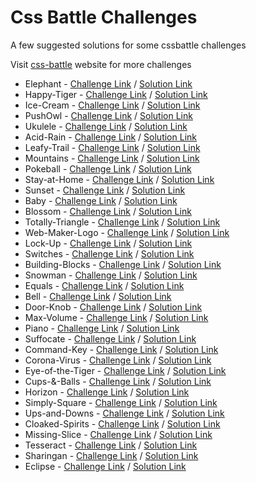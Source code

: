 # Css Battle Challenges

A few suggested solutions for some cssbattle challenges

Visit [css-battle](https://cssbattle.dev/) website for more challenges

* Elephant - [Challenge Link](https://cssbattle.dev/play/71) / [Solution Link](https://github.com/DrissBoumlik/cssbattle.dev/tree/master/Elephant)
* Happy-Tiger - [Challenge Link](https://cssbattle.dev/play/73) / [Solution Link](https://github.com/DrissBoumlik/cssbattle.dev/tree/master/Happy-Tiger)
* Ice-Cream - [Challenge Link](https://cssbattle.dev/play/35) / [Solution Link](https://github.com/DrissBoumlik/cssbattle.dev/tree/master/Ice-Cream)
* PushOwl - [Challenge Link](https://cssbattle.dev/play/69) / [Solution Link](https://github.com/DrissBoumlik/cssbattle.dev/tree/master/PushOwl)
* Ukulele - [Challenge Link](https://cssbattle.dev/play/78) / [Solution Link](https://github.com/DrissBoumlik/cssbattle.dev/tree/master/Ukulele)
* Acid-Rain - [Challenge Link](https://cssbattle.dev/play/5) / [Solution Link](https://github.com/DrissBoumlik/cssbattle.dev/tree/master/Acid-Rain)
* Leafy-Trail - [Challenge Link](https://cssbattle.dev/play/7) / [Solution Link](https://github.com/DrissBoumlik/cssbattle.dev/tree/master/Leafy-Trail)
* Mountains - [Challenge Link](https://cssbattle.dev/play/46) / [Solution Link](https://github.com/DrissBoumlik/cssbattle.dev/tree/master/Mountains)
* Pokeball - [Challenge Link](https://cssbattle.dev/play/95) / [Solution Link](https://github.com/DrissBoumlik/cssbattle.dev/tree/master/Pokeball)
* Stay-at-Home - [Challenge Link](https://cssbattle.dev/play/49) / [Solution Link](https://github.com/DrissBoumlik/cssbattle.dev/tree/master/Stay-at-Home)
* Sunset - [Challenge Link](https://cssbattle.dev/play/62) / [Solution Link](https://github.com/DrissBoumlik/cssbattle.dev/tree/master/Sunset)
* Baby - [Challenge Link](https://cssbattle.dev/play/42) / [Solution Link](https://github.com/DrissBoumlik/cssbattle.dev/tree/master/Baby)
* Blossom - [Challenge Link](https://cssbattle.dev/play/25) / [Solution Link](https://github.com/DrissBoumlik/cssbattle.dev/tree/master/Blossom)
* Totally-Triangle - [Challenge Link](https://cssbattle.dev/play/13) / [Solution Link](https://github.com/DrissBoumlik/cssbattle.dev/tree/master/Totally-Triangle)
* Web-Maker-Logo - [Challenge Link](https://cssbattle.dev/play/14) / [Solution Link](https://github.com/DrissBoumlik/cssbattle.dev/tree/master/Web-Maker-Logo)
* Lock-Up - [Challenge Link](https://cssbattle.dev/play/27) / [Solution Link](https://github.com/DrissBoumlik/cssbattle.dev/tree/master/Lock-Up)
* Switches - [Challenge Link](https://cssbattle.dev/play/24) / [Solution Link](https://github.com/DrissBoumlik/cssbattle.dev/tree/master/Switches)
* Building-Blocks - [Challenge Link](https://cssbattle.dev/play/87) / [Solution Link](https://github.com/DrissBoumlik/cssbattle.dev/tree/master/Building-Blocks)
* Snowman - [Challenge Link](https://cssbattle.dev/play/97) / [Solution Link](https://github.com/DrissBoumlik/cssbattle.dev/tree/master/Snowman)
* Equals - [Challenge Link](https://cssbattle.dev/play/31) / [Solution Link](https://github.com/DrissBoumlik/cssbattle.dev/tree/master/Equals)
* Bell - [Challenge Link](https://cssbattle.dev/play/68) / [Solution Link](https://github.com/DrissBoumlik/cssbattle.dev/tree/master/Bell)
* Door-Knob - [Challenge Link](https://cssbattle.dev/play/64) / [Solution Link](https://github.com/DrissBoumlik/cssbattle.dev/tree/master/Door-Knob)
* Max-Volume - [Challenge Link](https://cssbattle.dev/play/65) / [Solution Link](https://github.com/DrissBoumlik/cssbattle.dev/tree/master/Max-Volume)
* Piano - [Challenge Link](https://cssbattle.dev/play/80) / [Solution Link](https://github.com/DrissBoumlik/cssbattle.dev/tree/master/Piano)
* Suffocate - [Challenge Link](https://cssbattle.dev/play/29) / [Solution Link](https://github.com/DrissBoumlik/cssbattle.dev/tree/master/Suffocate)
* Command-Key - [Challenge Link](https://cssbattle.dev/play/63) / [Solution Link](https://github.com/DrissBoumlik/cssbattle.dev/tree/master/Command-Key)
* Corona-Virus - [Challenge Link](https://cssbattle.dev/play/47) / [Solution Link](https://github.com/DrissBoumlik/cssbattle.dev/tree/master/Corona-Virus)
* Eye-of-the-Tiger - [Challenge Link](https://cssbattle.dev/play/16) / [Solution Link](https://github.com/DrissBoumlik/cssbattle.dev/tree/master/Eye-of-the-Tiger)
* Cups-&-Balls - [Challenge Link](https://cssbattle.dev/play/28) / [Solution Link](https://github.com/DrissBoumlik/cssbattle.dev/tree/master/Cups-&-Balls)
* Horizon - [Challenge Link](https://cssbattle.dev/play/30) / [Solution Link](https://github.com/DrissBoumlik/cssbattle.dev/tree/master/Horizon)
* Simply-Square - [Challenge Link](https://cssbattle.dev/play/1) / [Solution Link](https://github.com/DrissBoumlik/cssbattle.dev/tree/master/Simply-Square)
* Ups-and-Downs - [Challenge Link](https://cssbattle.dev/play/4) / [Solution Link](https://github.com/DrissBoumlik/cssbattle.dev/tree/master/Ups-and-Downs)
* Cloaked-Spirits - [Challenge Link](https://cssbattle.dev/play/10) / [Solution Link](https://github.com/DrissBoumlik/cssbattle.dev/tree/master/Cloaked-Spirits)
* Missing-Slice - [Challenge Link](https://cssbattle.dev/play/6) / [Solution Link](https://github.com/DrissBoumlik/cssbattle.dev/tree/master/Missing-Slice)
* Tesseract - [Challenge Link](https://cssbattle.dev/play/9) / [Solution Link](https://github.com/DrissBoumlik/cssbattle.dev/tree/master/Tesseract)
* Sharingan - [Challenge Link](https://cssbattle.dev/play/101) / [Solution Link](https://github.com/DrissBoumlik/cssbattle.dev/tree/master/Sharingan)
* Eclipse - [Challenge Link](https://cssbattle.dev/play/90) / [Solution Link](https://github.com/DrissBoumlik/cssbattle.dev/tree/master/Eclipse)
